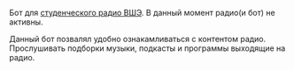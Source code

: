 Бот для [студенческого радио ВШЭ](https://vk.com/hsefm_nn). В данный момент радио(и бот) не активны. 

Данный бот позвалял удобно ознакамливаться с контентом радио. Прослушивать подборки музыки, подкасты и программы выходящие на радио.
